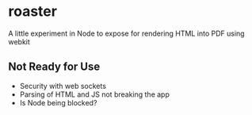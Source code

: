 roaster
=======

A little experiment in Node to expose for rendering HTML into PDF using webkit


## Not Ready for Use
- Security with web sockets
- Parsing of HTML and JS not breaking the app
- Is Node being blocked?
